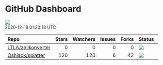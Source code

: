 GitHub Dashboard
================

![](https://github.com/lazappi/gh-dashboard/workflows/Render%20Status/badge.svg)  
2020-12-18 01:20:18 UTC

| Repo                                                        | Stars | Watchers | Issues | Forks | Status                                                                                                                                                  | Commit                                                                                                                                                                       |
| :---------------------------------------------------------- | ----: | -------: | -----: | ----: | :------------------------------------------------------------------------------------------------------------------------------------------------------ | :--------------------------------------------------------------------------------------------------------------------------------------------------------------------------- |
| [LTLA/zellkonverter](https://github.com/LTLA/zellkonverter) |     0 |        0 |      0 |     0 | [![](https://github.com/theislab/zellkonverter/workflows/R-CMD-check-bioc/badge.svg)](https://github.com/theislab/zellkonverter/actions/runs/427544752) | <a href="https://github.com/LTLA/zellkonverter/commit/fb1f348efc436b0538fb286c2307548bb73ba2c6" title="Slightly better HDF5 support for SCE->AnnData conversion.">fb1f34</a> |
| [Oshlack/splatter](https://github.com/Oshlack/splatter)     |   120 |      120 |      6 |    42 | [![](https://github.com/Oshlack/splatter/workflows/R-CMD-check-bioc/badge.svg)](https://github.com/Oshlack/splatter/actions/runs/393553050)             | <a href="https://github.com/Oshlack/splatter/commit/0371168e8df6917b8a1b46a1d1a865b78ff5d35d" title="Update NEWS again">037116</a>                                           |
